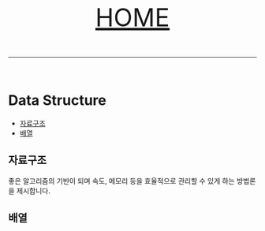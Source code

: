 <p align="center" style="font-size:50px">
    <a href="https://github.com/lsw6684/ComputerScience">HOME</a>
</p>

***

<br />

# Data Structure
- [자료구조](#자료구조)
- [배열](#배열)


## 자료구조
좋은 알고리즘의 기반이 되며 속도, 메모리 등을 효율적으로 관리할 수 있게 하는 방법론을 제시합니다.

## 배열
